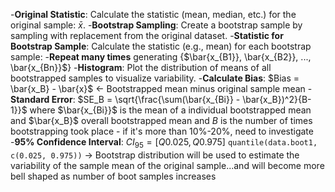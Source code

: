 
-**Original Statistic**: Calculate the statistic (mean, median, etc.) for the original sample: $\bar{x}$.
-**Bootstrap Sampling**: Create a bootstrap sample by sampling with replacement from the original dataset.
-**Statistic for Bootstrap Sample**: Calculate the statistic (e.g., mean) for each bootstrap sample: 
-**Repeat many times** generating {$\bar{x_{B1}}, \bar{x_{B2}}, ..., \bar{x_{Bn}}$}
-**Histogram**: Plot the distribution of means of all bootstrapped samples to visualize variability.
-**Calculate Bias**: $Bias = \bar{x_B} - \bar{x}$ <- Bootstrapped mean minus original sample mean 
-**Standard Error**: $SE_B = \sqrt{\frac{\sum(\bar{x_{Bi}} - \bar{x_B})^2}{B-1}}$ where $\bar{x_{Bi}}$ is the mean of a individual bootstrapped mean and $\bar{x_B}$ overall bootstrapped mean and $B$ is the number of times bootstrapping took place - if it's more than 10%-20%, need to investigate
-**95% Confidence Interval**: $CI_{95}=[Q0.025,Q0.975]$ `quantile(data.boot1, c(0.025, 0.975))`
-> Bootstrap distribution will be used to estimate the variability of the sample mean of the original sample...and will become more bell shaped as number of boot samples increases
